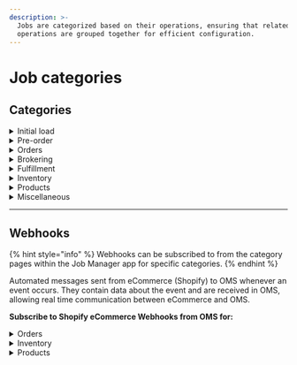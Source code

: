 ```yaml
---
description: >-
  Jobs are categorized based on their operations, ensuring that related
  operations are grouped together for efficient configuration.
---
```


# Job categories

## Categories

<details>

<summary>Initial load</summary>

Displays the jobs for initial OMS setup to import all products and orders.​



**This page contains jobs such as:**

1. **Import Products in Bulk:** Import all products from Shopify. Make sure you run this before importing orders in bulk during initial setup.
2. **Import Orders in Bulk:** Before importing historical orders in bulk, make sure all products are set up or else order import will not run correctly.

</details>

<details>

<summary>Pre-order</summary>

Holds the Pre-orders and Backorders jobs.



**This page contains jobs such as:**&#x20;

1. **Auto refresh presell catalog:** Automatically add and remove products from the pre-order and backorder catalogs based on inventory, purchase orders, and order queues.
2. **Sync variant details:** Sync pre-selling related information to Shopify as tags and meta fields.
3. **Add tags:** Add pre-order/backorder tags on orders with pre-selling items in them.
4. **Add promise date:** Add a note with the promise date given to the customer at the time of placing the order.
5. **Update promise date:** Add notes to the impacted order items on Shopify for changes promise dates.
6. **Promise date change:** Notify customers of any changed promise dates for their orders.
7. **Auto releasing:** Auto releasing pre-orders will find pre-orders with passed promise dates and release them for fulfillment.

</details>

<details>

<summary>Orders</summary>

Holds all order jobs.



**This page contains jobs such as:**&#x20;

1. **New orders:** Import new orders from eCommerce.
2. **Approve orders:** Check all orders and approve orders that are created.
3. **Update orders:** Import order updates from eCommerce.
4. **Cancelled orders:** Check eCommerce for orders that have been canceled and cancel them in HotWax Commerce.
5. **Cancelled items:** Check eCommerce for order items that have been canceled and cancel them in HotWax Commerce without canceling the entire order.
6. **Returns:** Check eCommerce for orders that have been returned and create a return for them in HotWax Commerce. Returned orders are also restocked if inventory is damaged, make sure to log a Damaged variance.

</details>

<details>

<summary>Brokering</summary>

Holds all brokering jobs and occurrence.



**This page contains jobs such as:**&#x20;

1. **Create new brokering:** Schedule a new brokering batch on new or unfulfilled orders.
2. **Rejected orders brokering:** Schedule a brokering batch for rejected orders.

</details>

<details>

<summary>Fulfillment</summary>

Holds all fulfillment jobs.&#x20;



**This page contains jobs such as:**&#x20;

1. **Shipping:** Automatically ship orders that are packed and have a tracking number if required.
2. **History:** Create or update order fulfillment history records from FTP.
3. **Auto cancellations:** Unfulfilled orders that pass their auto cancelation date will be canceled automatically in HotWax Commerce. They will also be canceled in Shopify if upload for canceled orders is enabled.

</details>

<details>

<summary>Inventory </summary>

Holds all inventory jobs.&#x20;



**This page contains jobs such as:**&#x20;

1. **Export thresholds:** Export a list of product thresholds based on tags and categories
2. **Inventory variance:** Import inventory variance and adjust inventory
3. **Import thresholds:** Import a list of product thresholds based on tags and categories
4. **Sync inventory from Shopify:** Sync Inventory From Shopify
5. **Upload recent inventory change:** Upload recent inventory changes to eCommerce.

</details>

<details>

<summary>Products</summary>

Holds all product jobs.&#x20;



**This page contains jobs such as:**&#x20;

1. **Sync:** Sync products and category structures from Shopify into HotWax Commerce and keep them up to date.

</details>

<details>

<summary>Miscellaneous</summary>

Holds all uncategorised jobs

</details>



***

## Webhooks

{% hint style="info" %}
Webhooks can be subscribed to from the category pages within the Job Manager app for specific categories.
{% endhint %}

Automated messages sent from eCommerce (Shopify) to OMS whenever an event occurs. They contain data about the event and are received in OMS, allowing real time communication between eCommerce and OMS.



**Subscribe to Shopify eCommerce Webhooks from OMS for:**

<details>

<summary>Orders</summary>



**Webhooks available for:**&#x20;

1. New Orders
2. Cancelled orders
3. Payment status
4. Returns

</details>

<details>

<summary>Inventory</summary>



**Webhooks available for:**&#x20;

Inventory level update

</details>

<details>

<summary>Products</summary>



**Webhooks available for:**&#x20;

1. New products
2. Delete products

</details>


